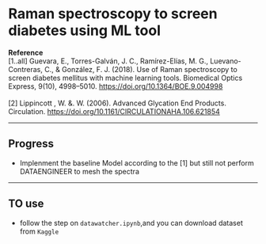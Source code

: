 # Raman spectroscopy to screen diabetes using ML tool

**Reference** 
<br>[1..all]  Guevara, E., Torres-Galván, J. C., Ramírez-Elías, M. G., Luevano-Contreras, C., & González, F. J. (2018). Use of Raman spectroscopy to screen diabetes mellitus with machine learning tools. Biomedical Optics Express, 9(10), 4998–5010. https://doi.org/10.1364/BOE.9.004998
<br><br>[2] Lippincott , W. &. W. (2006). Advanced Glycation End Products. Circulation. https://doi.org/10.1161/CIRCULATIONAHA.106.621854


-----------------------------------------

## Progress 

- Implenment the baseline Model according to the [1] but still not perform DATAENGINEER to mesh the spectra

----------------------------------------------


## TO use

- follow the step on `datawatcher.ipynb`,and you can download dataset from `Kaggle` 